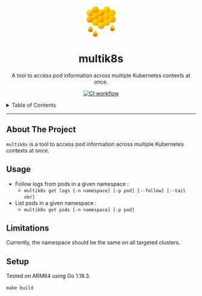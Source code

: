 <!-- TITLE -->
<br />
<div align="center">
  <img src="assets/logo.png" alt="Logo" width="80" height="80">
  <h1 align="center">multik8s</h3>
  <p align="center">
     A tool to access pod information across multiple Kubernetes contexts at once.
  </p>
</div>

<div align="center">

[![CI workflow](https://github.com/eliasbokreta/multik8s/actions/workflows/main.yml/badge.svg)](https://github.com/eliasbokreta/multik8s/actions/workflows/main.yml/badge.svg)

</div>

<!-- TABLE OF CONTENTS -->
<details>
  <summary>Table of Contents</summary>
  <ol>
    <li>
      <a href="#about-the-project">About The Project</a>
    </li>
    <li>
      <a href="#usage">Usage</a>
    </li>
    <li>
      <a href="#limitations">Limitations</a>
    </li>
    <li>
      <a href="#setup">Setup</a>
    </li>
  </ol>
</details>


---

## About The Project

`multik8s` is a tool to access pod information across multiple Kubernetes contexts at once.


## Usage
- Follow logs from pods in a given namespace :
    - `multik8s get logs [-n namespace] [-p pod] [--follow] [--tail nbr]`
- List pods in a given namespace :
    -  `multik8s get pods [-n namespace] [-p pod]`


## Limitations
Currently, the namespace should be the same on all targeted clusters.


## Setup
Tested on ARM64 using Go 1.18.3.

`make build`
